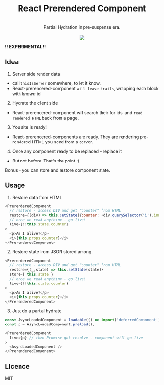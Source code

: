 <div align="center">
  <h1>React Prerendered Component</h1>
  <br/>
  Partial Hydration in pre-suspense era. 
  <br/>
  <br/>
  
  <a href="https://www.npmjs.com/package/react-prerendered-component">
    <img src="https://img.shields.io/npm/v/react-prerendered-component.svg?style=flat-square" />
  </a>
</div>

__!! EXPERIMENTAL !!__
 
## Idea
1. Server side render data 
  - call `thisIsServer` somewhere, to let it know.
  - React-prerendered-component `will leave trails`, wrapping each block with _known_ id.
2. Hydrate the client side 
  - React-prerendered-component will search their for ids, and `read rendered HTML` back from a page.
3. You site is ready!
  - React-prerendered-components are ready. They are rendering pre-rendered HTML you send from a server.
4. Once any component ready to be replaced - replace it
  - But not before. That's the point :)
  
Bonus - you can store and restore component state.

## Usage

1. Restore data from HTML
```js
<PrerenderedComponent
  // restore - access DIV and get "counter" from HTML
  restore={(div) => this.setState({counter: +div.querySelector('i').innerHTML})}
  // once we read anything - go live!
  live={!!this.state.counter}
>
  <p>Am I alive?</p>
  <i>{this.props.counter}</i>
</PrerenderedComponent>
```    

2. Restore state from JSON stored among.
```js
<PrerenderedComponent
  // restore - access DIV and get "counter" from HTML
  restore={(_,state) => this.setState(state)}
  store={ this.state }
  // once we read anything - go live!
  live={!!this.state.counter}  
>
  <p>Am I alive?</p>
  <i>{this.props.counter}</i>
</PrerenderedComponent>
```    

3. Just do a partial hydrate
```js
const AsyncLoadedComponent = loadable(() => import('deferredComponent'));
const p = AsyncLoadedComponent.preload();

<PrerenderedComponent
  live={p} // then Promise got resolve - component will go live  
>
  <AsyncLoadedComponent />
</PrerenderedComponent>

```

## Licence
MIT
